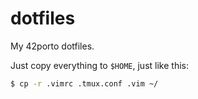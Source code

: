 # dotfiles
My 42porto dotfiles.
  
Just copy everything to `$HOME`, just like this:
```bash
$ cp -r .vimrc .tmux.conf .vim ~/
```
